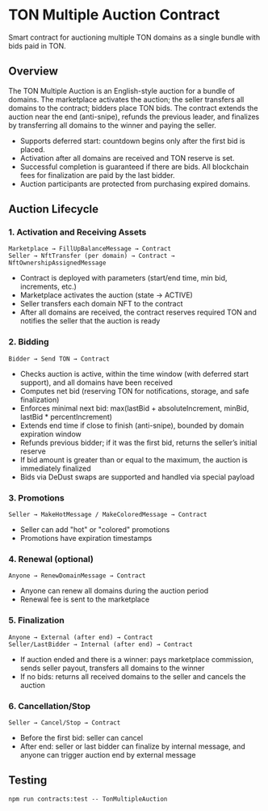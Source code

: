 # TON Multiple Auction Contract

Smart contract for auctioning multiple TON domains as a single bundle with bids paid in TON.

## Overview

The TON Multiple Auction is an English-style auction for a bundle of domains. The marketplace activates the auction; the seller transfers all domains to the contract; bidders place TON bids. The contract extends the auction near the end (anti-snipe), refunds the previous leader, and finalizes by transferring all domains to the winner and paying the seller.

- Supports deferred start: countdown begins only after the first bid is placed.
- Activation after all domains are received and TON reserve is set.
- Successful completion is guaranteed if there are bids. All blockchain fees for finalization are paid by the last bidder.
- Auction participants are protected from purchasing expired domains.
  
## Auction Lifecycle

### 1. Activation and Receiving Assets
```
Marketplace → FillUpBalanceMessage → Contract
Seller → NftTransfer (per domain) → Contract → NftOwnershipAssignedMessage
```
- Contract is deployed with parameters (start/end time, min bid, increments, etc.)
- Marketplace activates the auction (state → ACTIVE)
- Seller transfers each domain NFT to the contract
- After all domains are received, the contract reserves required TON and notifies the seller that the auction is ready

### 2. Bidding
```
Bidder → Send TON → Contract
```
- Checks auction is active, within the time window (with deferred start support), and all domains have been received
- Computes net bid (reserving TON for notifications, storage, and safe finalization)
- Enforces minimal next bid: max(lastBid + absoluteIncrement, minBid, lastBid * percentIncrement)
- Extends end time if close to finish (anti-snipe), bounded by domain expiration window
- Refunds previous bidder; if it was the first bid, returns the seller’s initial reserve
- If bid amount is greater than or equal to the maximum, the auction is immediately finalized
- Bids via DeDust swaps are supported and handled via special payload

### 3. Promotions
```
Seller → MakeHotMessage / MakeColoredMessage → Contract
```
- Seller can add "hot" or "colored" promotions
- Promotions have expiration timestamps

### 4. Renewal (optional)
```
Anyone → RenewDomainMessage → Contract
```
- Anyone can renew all domains during the auction period
- Renewal fee is sent to the marketplace

### 5. Finalization
```
Anyone → External (after end) → Contract
Seller/LastBidder → Internal (after end) → Contract
```
- If auction ended and there is a winner: pays marketplace commission, sends seller payout, transfers all domains to the winner
- If no bids: returns all received domains to the seller and cancels the auction

### 6. Cancellation/Stop
```
Seller → Cancel/Stop → Contract
```
- Before the first bid: seller can cancel
- After end: seller or last bidder can finalize by internal message, and anyone can trigger auction end by external message


## Testing

```shell
npm run contracts:test -- TonMultipleAuction
```
